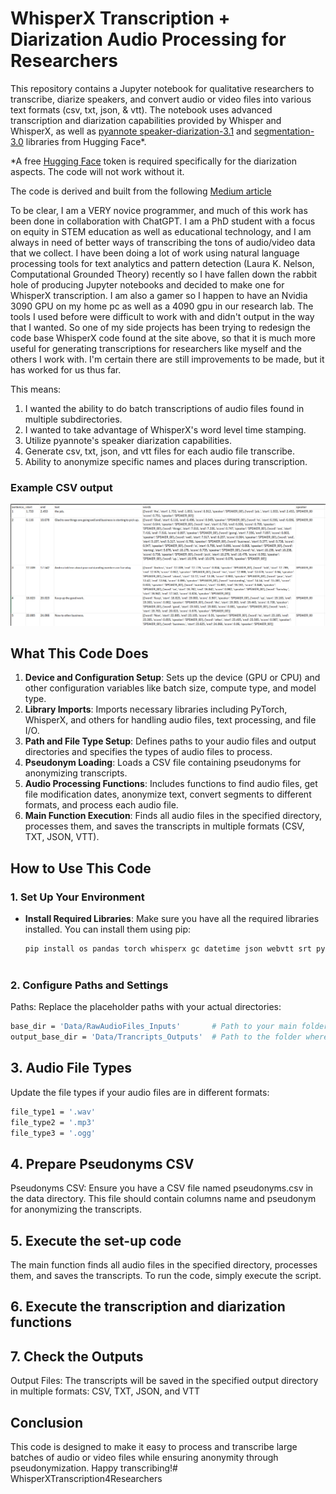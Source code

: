 # WhisperX Transcription + Diarization Audio Processing for Researchers
This repository contains a Jupyter notebook for qualitative researchers to transcribe, diarize speakers, and convert audio or video files into various text formats (csv, txt, json, & vtt). The notebook uses advanced transcription and diarization capabilities provided by Whisper and WhisperX, as well as [pyannote speaker-diarization-3.1](https://huggingface.co/pyannote/speaker-diarization-3.1) and [segmentation-3.0](https://huggingface.co/pyannote/segmentation-3.0) libraries from Hugging Face*.  

*A free [Hugging Face](https://huggingface.co/docs/hub/en/security-tokens) token is required specifically for the diarization aspects. The code will not work without it.
 
 The code is derived and built from the following [Medium article](https://towardsdatascience.com/unlock-the-power-of-audio-data-advanced-transcription-and-diarization-with-whisper-whisperx-and-ed9424307281)

To be clear, I am a VERY novice programmer, and much of this work has been done in collaboration with ChatGPT. I am a PhD student with a focus on equity in STEM education as well as educational technology, and I am always in need of better ways of transcribing the tons of audio/video data that we collect. I have been doing a lot of work using natural language processing tools for text analytics and pattern detection (Laura K. Nelson, Computational Grounded Theory) recently so I have fallen down the rabbit hole of producing Jupyter notebooks and decided to make one for WhisperX transcription. I am also a gamer so I happen to have an Nvidia 3090 GPU on my home pc as well as a 4090 gpu in our research lab. The tools I used before were difficult to work with and didn't output in the way that I wanted. So one of my side projects has been trying to redesign the code base WhisperX code found at the site above, so that it is much more useful for generating transcriptions for researchers like myself and the others I work with. I'm certain there are still improvements to be made, but it has worked for us thus far.

This means: 
1. I wanted the ability to do batch transcriptions of audio files found in multiple subdirectories. 
2. I wanted to take advantage of WhisperX's word level time stamping. 
3. Utilize pyannote's speaker diarization capabilities. 
4. Generate csv, txt, json, and vtt files for each audio file transcribe. 
5. Ability to anonymize specific names and places during transcription. 

### Example CSV output 
![csv output example](image.png)

## What This Code Does

1. **Device and Configuration Setup**: Sets up the device (GPU or CPU) and other configuration variables like batch size, compute type, and model type.
2. **Library Imports**: Imports necessary libraries including PyTorch, WhisperX, and others for handling audio files, text processing, and file I/O.
3. **Path and File Type Setup**: Defines paths to your audio files and output directories and specifies the types of audio files to process.
4. **Pseudonym Loading**: Loads a CSV file containing pseudonyms for anonymizing transcripts.
5. **Audio Processing Functions**: Includes functions to find audio files, get file modification dates, anonymize text, convert segments to different formats, and process each audio file.
6. **Main Function Execution**: Finds all audio files in the specified directory, processes them, and saves the transcripts in multiple formats (CSV, TXT, JSON, VTT).

## How to Use This Code

### 1. Set Up Your Environment

- **Install Required Libraries**:
  Make sure you have all the required libraries installed. You can install them using pip:
  ```sh
  pip install os pandas torch whisperx gc datetime json webvtt srt python-dotenv
 
### 2. Configure Paths and Settings

Paths: Replace the placeholder paths with your actual directories:
```sh
base_dir = 'Data/RawAudioFiles_Inputs'       # Path to your main folder containing subfolders with audio files
output_base_dir = 'Data/Trancripts_Outputs'  # Path to the folder where you want to save the transcripts
```

## 3. Audio File Types

Update the file types if your audio files are in different formats:
```sh
file_type1 = '.wav'
file_type2 = '.mp3'
file_type3 = '.ogg'
```
## 4. Prepare Pseudonyms CSV
Pseudonyms CSV: Ensure you have a CSV file named pseudonyms.csv in the data directory. This file should contain columns name and pseudonym for anonymizing the transcripts.

## 5. Execute the set-up code
The main function finds all audio files in the specified directory, processes them, and saves the transcripts. To run the code, simply execute the script.

## 6. Execute the transcription and diarization functions
## 7. Check the Outputs
Output Files:
The transcripts will be saved in the specified output directory in multiple formats: CSV, TXT, JSON, and VTT

## Conclusion
This code is designed to make it easy to process and transcribe large batches of audio or video files while ensuring anonymity through pseudonymization. Happy transcribing!# WhisperXTranscription4Researchers
